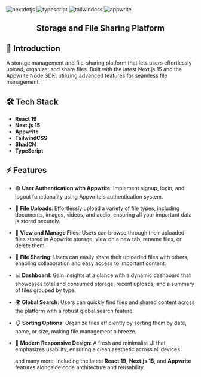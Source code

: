 <div>
     <img src="https://img.shields.io/badge/-Next_JS-black?style=for-the-badge&logoColor=white&logo=nextdotjs&color=000000" alt="nextdotjs" />
    <img src="https://img.shields.io/badge/-TypeScript-black?style=for-the-badge&logoColor=white&logo=typescript&color=3178C6" alt="typescript" />
    <img src="https://img.shields.io/badge/-Tailwind_CSS-black?style=for-the-badge&logoColor=white&logo=tailwindcss&color=06B6D4" alt="tailwindcss" />
    <img src="https://img.shields.io/badge/-Appwrite-black?style=for-the-badge&logoColor=white&logo=appwrite&color=FD366E" alt="appwrite" />
  </div>
</div>

<div align="center">
  <h2><strong>Storage and File Sharing Platform</strong></h2>
</div>

## 🤖 Introduction

A storage management and file-sharing platform that lets users effortlessly upload, organize, and share files. Built with the latest Next.js 15 and the Appwrite Node SDK, utilizing advanced features for seamless file management.

## 🛠️ Tech Stack

- **React 19**  
- **Next.js 15**  
- **Appwrite**  
- **TailwindCSS**  
- **ShadCN**  
- **TypeScript**

## ⚡ Features

- 🟢 **User Authentication with Appwrite**: Implement signup, login, and logout functionality using Appwrite's authentication system.

- 📂 **File Uploads**: Effortlessly upload a variety of file types, including documents, images, videos, and audio, ensuring all your important data is stored securely.

- 📑 **View and Manage Files**: Users can browse through their uploaded files stored in Appwrite storage, view on a new tab, rename files, or delete them.

- 🔗 **File Sharing**: Users can easily share their uploaded files with others, enabling collaboration and easy access to important content.

- 📊 **Dashboard**: Gain insights at a glance with a dynamic dashboard that showcases total and consumed storage, recent uploads, and a summary of files grouped by type.

- 🌍 **Global Search**: Users can quickly find files and shared content across the platform with a robust global search feature.

- 📋 **Sorting Options**: Organize files efficiently by sorting them by date, name, or size, making file management a breeze.

- 📱 **Modern Responsive Design**: A fresh and minimalist UI that emphasizes usability, ensuring a clean aesthetic across all devices.

  and many more, including the latest **React 19**, **Next.js 15**, and **Appwrite** features alongside code architecture and reusability.
